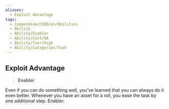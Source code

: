 ```yaml
---
aliases:
  - Exploit Advantage
tags:
  - Compendium/CSRD/en/Abilities
  - Ability
  - Ability/Enabler
  - Ability/Cost/NA
  - Ability/Tier/High
  - Ability/Categories/Task
---
```

  
    
## Exploit Advantage    
>**Enabler**  
    
Even if you can do something well, you've learned that you can always do it even better. Whenever you have an asset for a roll, you ease the task by one additional step. Enabler.